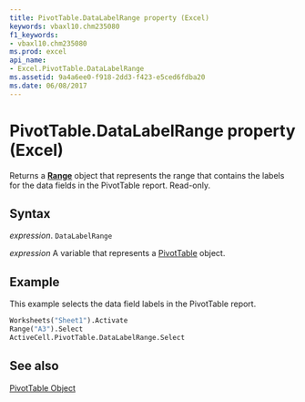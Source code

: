 ```yaml
---
title: PivotTable.DataLabelRange property (Excel)
keywords: vbaxl10.chm235080
f1_keywords:
- vbaxl10.chm235080
ms.prod: excel
api_name:
- Excel.PivotTable.DataLabelRange
ms.assetid: 9a4a6ee0-f918-2dd3-f423-e5ced6fdba20
ms.date: 06/08/2017
---
```



# PivotTable.DataLabelRange property (Excel)

Returns a  **[Range](Excel.Range(object).md)** object that represents the range that contains the labels for the data fields in the PivotTable report. Read-only.


## Syntax

 _expression_. `DataLabelRange`

 _expression_ A variable that represents a [PivotTable](Excel.PivotTable.md) object.


## Example

This example selects the data field labels in the PivotTable report.


```vb
Worksheets("Sheet1").Activate 
Range("A3").Select 
ActiveCell.PivotTable.DataLabelRange.Select
```


## See also


[PivotTable Object](Excel.PivotTable.md)


